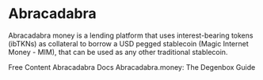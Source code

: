 # Abracadabra

Abracadabra money is a lending platform that uses interest-bearing tokens (ibTKNs) as collateral to borrow a USD pegged stablecoin (Magic Internet Money - MIM), that can be used as any other traditional stablecoin.

<ResourceGroupTitle>Free Content</ResourceGroupTitle>
<BadgeLink badgeText='Read' colorScheme='yellow' href='https://docs.abracadabra.money/'>Abracadabra Docs</BadgeLink>
<BadgeLink badgeText='Read' colorScheme='yellow' href='https://medium.datadriveninvestor.com/abracadabra-money-the-degenbox-guide-37d54fc4c4da'>Abracadabra.money: The Degenbox Guide</BadgeLink>